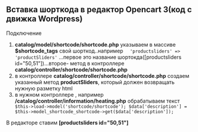 ## Вставка шорткода в редактор Opencart 3(код  с движка Wordpress)
Подключение
1.  **catalog/model/shortcode/shortcode.php** указываем в массиве **$shortcode_tags** cвой шорткод..например ```   'productsliders' => 'productSliders' ``` ...первое это название шортокда([productsliders id="50,51"])...второе- метод в  контроллере  **catalog/controller/shortcode/shortcode.php**
2.  в  контроллере  **catalog/controller/shortcode/shortcode.php** создаем указанный метод **productSliders**, который должен возвращать нужную разметку html
3.  в нужном контроллере , например  **/catalog/controller/information/heating.php** обрабатываем текст ```                $this->load->model('shortcode/shortcode');
                                                                                                                           $data['description'] = $this->model_shortcode_shortcode->get($data['description']); ```

В редакторе ставим **[productsliders id="50,51"]**